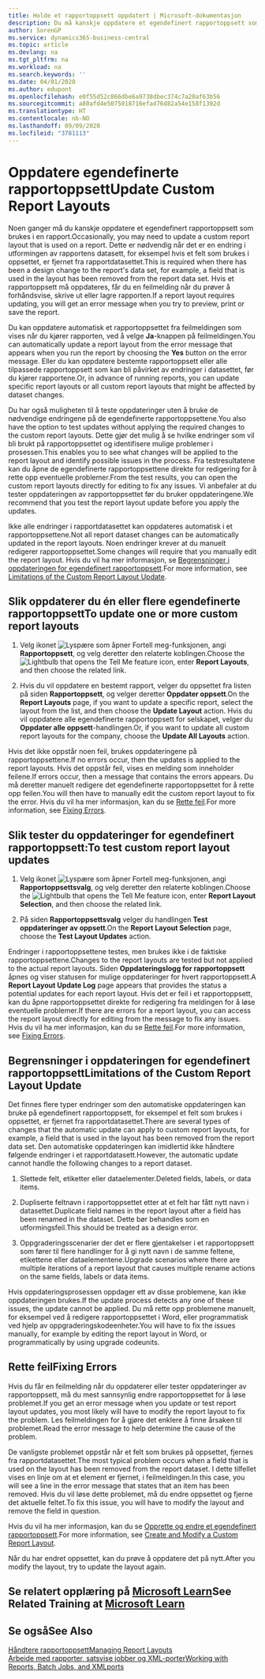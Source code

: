 ```yaml
---
title: Holde et rapportoppsett oppdatert | Microsoft-dokumentasjon
description: Du må kanskje oppdatere et egendefinert rapportoppsett som brukes i en rapport. Dette er nødvendig når det er en endring i utformingen av rapportens datasett, for eksempel hvis et felt som brukes i oppsettet, er fjernet fra rapportdatasettet.
author: SorenGP
ms.service: dynamics365-business-central
ms.topic: article
ms.devlang: na
ms.tgt_pltfrm: na
ms.workload: na
ms.search.keywords: ''
ms.date: 04/01/2020
ms.author: edupont
ms.openlocfilehash: e0f55d52c866dbe6a9738dbec374c7a20af63b56
ms.sourcegitcommit: a80afd4e5075018716efad76d82a54e158f1392d
ms.translationtype: HT
ms.contentlocale: nb-NO
ms.lasthandoff: 09/09/2020
ms.locfileid: "3781113"
---
```

# <a name="update-custom-report-layouts"></a><span data-ttu-id="0a1a7-104">Oppdatere egendefinerte rapportoppsett</span><span class="sxs-lookup"><span data-stu-id="0a1a7-104">Update Custom Report Layouts</span></span>
<span data-ttu-id="0a1a7-105">Noen ganger må du kanskje oppdatere et egendefinert rapportoppsett som brukes i en rapport.</span><span class="sxs-lookup"><span data-stu-id="0a1a7-105">Occasionally, you may need to update a custom report layout that is used on a report.</span></span> <span data-ttu-id="0a1a7-106">Dette er nødvendig når det er en endring i utformingen av rapportens datasett, for eksempel hvis et felt som brukes i oppsettet, er fjernet fra rapportdatasettet.</span><span class="sxs-lookup"><span data-stu-id="0a1a7-106">This is required when there has been a design change to the report's data set, for example, a field that is used in the layout has been removed from the report data set.</span></span> <span data-ttu-id="0a1a7-107">Hvis et rapportoppsett må oppdateres, får du en feilmelding når du prøver å forhåndsvise, skrive ut eller lagre rapporten.</span><span class="sxs-lookup"><span data-stu-id="0a1a7-107">If a report layout requires updating, you will get an error message when you try to preview, print or save the report.</span></span>  

<span data-ttu-id="0a1a7-108">Du kan oppdatere automatisk et rapportoppsettet fra feilmeldingen som vises når du kjører rapporten, ved å velge **Ja**-knappen på feilmeldingen.</span><span class="sxs-lookup"><span data-stu-id="0a1a7-108">You can automatically update a report layout from the error message that appears when you run the report by choosing the **Yes** button on the error message.</span></span> <span data-ttu-id="0a1a7-109">Eller du kan oppdatere bestemte rapportoppsett eller alle tilpassede rapportoppsett som kan bli påvirket av endringer i datasettet, før du kjører rapportene.</span><span class="sxs-lookup"><span data-stu-id="0a1a7-109">Or, in advance of running reports, you can update specific report layouts or all custom report layouts that might be affected by dataset changes.</span></span>  

<span data-ttu-id="0a1a7-110">Du har også muligheten til å teste oppdateringer uten å bruke de nødvendige endringene på de egendefinerte rapportoppsettene.</span><span class="sxs-lookup"><span data-stu-id="0a1a7-110">You also have the option to test updates without applying the required changes to the custom report layouts.</span></span> <span data-ttu-id="0a1a7-111">Dette gjør det mulig å se hvilke endringer som vil bli brukt på rapportoppsettet og identifisere mulige problemer i prosessen.</span><span class="sxs-lookup"><span data-stu-id="0a1a7-111">This enables you to see what changes will be applied to the report layout and identify possible issues in the process.</span></span> <span data-ttu-id="0a1a7-112">Fra testresultatene kan du åpne de egendefinerte rapportoppsettene direkte for redigering for å rette opp eventuelle problemer.</span><span class="sxs-lookup"><span data-stu-id="0a1a7-112">From the test results, you can open the custom report layouts directly for editing to fix any issues.</span></span> <span data-ttu-id="0a1a7-113">Vi anbefaler at du tester oppdateringen av rapportoppsettet før du bruker oppdateringene.</span><span class="sxs-lookup"><span data-stu-id="0a1a7-113">We recommend that you test the report layout update before you apply the updates.</span></span>  

<span data-ttu-id="0a1a7-114">Ikke alle endringer i rapportdatasettet kan oppdateres automatisk i et rapportoppsettene.</span><span class="sxs-lookup"><span data-stu-id="0a1a7-114">Not all report dataset changes can be automatically updated in the report layouts.</span></span> <span data-ttu-id="0a1a7-115">Noen endringer krever at du manuelt redigerer rapportoppsettet.</span><span class="sxs-lookup"><span data-stu-id="0a1a7-115">Some changes will require that you manually edit the report layout.</span></span> <span data-ttu-id="0a1a7-116">Hvis du vil ha mer informasjon, se [Begrensninger i oppdateringen for egendefinert rapportoppsett](ui-update-report-layouts.md#UpdateLimitations).</span><span class="sxs-lookup"><span data-stu-id="0a1a7-116">For more information, see [Limitations of the Custom Report Layout Update](ui-update-report-layouts.md#UpdateLimitations).</span></span>  

## <a name="to-update-one-or-more-custom-report-layouts"></a><span data-ttu-id="0a1a7-117">Slik oppdaterer du én eller flere egendefinerte rapportoppsett</span><span class="sxs-lookup"><span data-stu-id="0a1a7-117">To update one or more custom report layouts</span></span>  

1.  <span data-ttu-id="0a1a7-118">Velg ikonet ![Lyspære som åpner Fortell meg-funksjonen](media/ui-search/search_small.png "Fortell hva du vil gjøre"), angi **Rapportoppsett**, og velg deretter den relaterte koblingen.</span><span class="sxs-lookup"><span data-stu-id="0a1a7-118">Choose the ![Lightbulb that opens the Tell Me feature](media/ui-search/search_small.png "Tell me what you want to do") icon, enter **Report Layouts**, and then choose the related link.</span></span>  

2.  <span data-ttu-id="0a1a7-119">Hvis du vil oppdatere en bestemt rapport, velger du oppsettet fra listen på siden **Rapportoppsett**, og velger deretter **Oppdater oppsett**.</span><span class="sxs-lookup"><span data-stu-id="0a1a7-119">On the **Report Layouts** page, if you want to update a specific report, select the layout from the list, and then choose the **Update Layout** action.</span></span> <span data-ttu-id="0a1a7-120">Hvis du vil oppdatere alle egendefinerte rapportoppsett for selskapet, velger du **Oppdater alle oppsett**-handlingen.</span><span class="sxs-lookup"><span data-stu-id="0a1a7-120">Or, if you want to update all custom report layouts for the company, choose the **Update All Layouts** action.</span></span>  

<span data-ttu-id="0a1a7-121">Hvis det ikke oppstår noen feil, brukes oppdateringene på rapportoppsettene.</span><span class="sxs-lookup"><span data-stu-id="0a1a7-121">If no errors occur, then the updates is applied to the report layouts.</span></span> <span data-ttu-id="0a1a7-122">Hvis det oppstår feil, vises en melding som inneholder feilene.</span><span class="sxs-lookup"><span data-stu-id="0a1a7-122">If errors occur, then a message that contains the errors appears.</span></span> <span data-ttu-id="0a1a7-123">Du må deretter manuelt redigere det egendefinerte rapportoppsettet for å rette opp feilen.</span><span class="sxs-lookup"><span data-stu-id="0a1a7-123">You will then have to manually edit the custom report layout to fix the error.</span></span> <span data-ttu-id="0a1a7-124">Hvis du vil ha mer informasjon, kan du se [Rette feil](ui-update-report-layouts.md#FixErrors).</span><span class="sxs-lookup"><span data-stu-id="0a1a7-124">For more information, see [Fixing Errors](ui-update-report-layouts.md#FixErrors).</span></span>  

## <a name="to-test-custom-report-layout-updates"></a><span data-ttu-id="0a1a7-125">Slik tester du oppdateringer for egendefinert rapportoppsett:</span><span class="sxs-lookup"><span data-stu-id="0a1a7-125">To test custom report layout updates</span></span>  

1.  <span data-ttu-id="0a1a7-126">Velg ikonet ![Lyspære som åpner Fortell meg-funksjonen](media/ui-search/search_small.png "Fortell hva du vil gjøre"), angi **Rapportoppsettsvalg**, og velg deretter den relaterte koblingen.</span><span class="sxs-lookup"><span data-stu-id="0a1a7-126">Choose the ![Lightbulb that opens the Tell Me feature](media/ui-search/search_small.png "Tell me what you want to do") icon, enter **Report Layout Selection**, and then choose the related link.</span></span>  

2.  <span data-ttu-id="0a1a7-127">På siden **Rapportoppsettsvalg** velger du handlingen **Test oppdateringer av oppsett**.</span><span class="sxs-lookup"><span data-stu-id="0a1a7-127">On the **Report Layout Selection** page, choose the **Test Layout Updates** action.</span></span>  

 <span data-ttu-id="0a1a7-128">Endringer i rapportoppsettene testes, men brukes ikke i de faktiske rapportoppsettene.</span><span class="sxs-lookup"><span data-stu-id="0a1a7-128">Changes to the report layouts are tested but not applied to the actual report layouts.</span></span> <span data-ttu-id="0a1a7-129">Siden **Oppdateringslogg for rapportoppsett** åpnes og viser statusen for mulige oppdateringer for hvert rapportoppsett.</span><span class="sxs-lookup"><span data-stu-id="0a1a7-129">A **Report Layout Update Log** page appears that provides the status a potential updates for each report layout.</span></span> <span data-ttu-id="0a1a7-130">Hvis det er feil i et rapportoppsett, kan du åpne rapportoppsettet direkte for redigering fra meldingen for å løse eventuelle problemer.</span><span class="sxs-lookup"><span data-stu-id="0a1a7-130">If there are errors for a report layout, you can access the report layout directly for editing from the message to fix any issues.</span></span> <span data-ttu-id="0a1a7-131">Hvis du vil ha mer informasjon, kan du se [Rette feil](ui-update-report-layouts.md#FixErrors).</span><span class="sxs-lookup"><span data-stu-id="0a1a7-131">For more information, see [Fixing Errors](ui-update-report-layouts.md#FixErrors).</span></span>  

##  <a name="limitations-of-the-custom-report-layout-update"></a><a name="UpdateLimitations"></a> <span data-ttu-id="0a1a7-132">Begrensninger i oppdateringen for egendefinert rapportoppsett</span><span class="sxs-lookup"><span data-stu-id="0a1a7-132">Limitations of the Custom Report Layout Update</span></span>  
 <span data-ttu-id="0a1a7-133">Det finnes flere typer endringer som den automatiske oppdateringen kan bruke på egendefinert rapportoppsett, for eksempel et felt som brukes i oppsettet, er fjernet fra rapportdatasettet.</span><span class="sxs-lookup"><span data-stu-id="0a1a7-133">There are several types of changes that the automatic update can apply to custom report layouts, for example, a field that is used in the layout has been removed from the report data set.</span></span> <span data-ttu-id="0a1a7-134">Den automatiske oppdateringen kan imidlertid ikke håndtere følgende endringer i et rapportdatasett.</span><span class="sxs-lookup"><span data-stu-id="0a1a7-134">However, the automatic update cannot handle the following changes to a report dataset.</span></span>  

1.  <span data-ttu-id="0a1a7-135">Slettede felt, etiketter eller dataelementer.</span><span class="sxs-lookup"><span data-stu-id="0a1a7-135">Deleted fields, labels, or data items.</span></span>  

2.  <span data-ttu-id="0a1a7-136">Dupliserte feltnavn i rapportoppsettet etter at et felt har fått nytt navn i datasettet.</span><span class="sxs-lookup"><span data-stu-id="0a1a7-136">Duplicate field names in the report layout after a field has been renamed in the dataset.</span></span> <span data-ttu-id="0a1a7-137">Dette bør behandles som en utformingsfeil.</span><span class="sxs-lookup"><span data-stu-id="0a1a7-137">This should be treated as a design error.</span></span>  

3.  <span data-ttu-id="0a1a7-138">Oppgraderingsscenarier der det er flere gjentakelser i et rapportoppsett som fører til flere handlinger for å gi nytt navn i de samme feltene, etikettene eller dataelementene.</span><span class="sxs-lookup"><span data-stu-id="0a1a7-138">Upgrade scenarios where there are multiple iterations of a report layout that causes multiple rename actions on the same fields, labels or data items.</span></span>  

 <span data-ttu-id="0a1a7-139">Hvis oppdateringsprosessen oppdager ett av disse problemene, kan ikke oppdateringen brukes.</span><span class="sxs-lookup"><span data-stu-id="0a1a7-139">If the update process detects any one of these issues, the update cannot be applied.</span></span> <span data-ttu-id="0a1a7-140">Du må rette opp problemene manuelt, for eksempel ved å redigere rapportoppsettet i Word, eller programmatisk ved hjelp av oppgraderingskodeenheter.</span><span class="sxs-lookup"><span data-stu-id="0a1a7-140">You will have to fix the issues manually, for example by editing the report layout in Word, or programmatically by using upgrade codeunits.</span></span>  

##  <a name="fixing-errors"></a><a name="FixErrors"></a> <span data-ttu-id="0a1a7-141">Rette feil</span><span class="sxs-lookup"><span data-stu-id="0a1a7-141">Fixing Errors</span></span>  
 <span data-ttu-id="0a1a7-142">Hvis du får en feilmelding når du oppdaterer eller tester oppdateringer av rapportoppsett, må du mest sannsynlig endre rapportoppsettet for å løse problemet.</span><span class="sxs-lookup"><span data-stu-id="0a1a7-142">If you get an error message when you update or test report layout updates, you most likely will have to modify the report layout to fix the problem.</span></span> <span data-ttu-id="0a1a7-143">Les feilmeldingen for å gjøre det enklere å finne årsaken til problemet.</span><span class="sxs-lookup"><span data-stu-id="0a1a7-143">Read the error message to help determine the cause of the problem.</span></span>  

 <span data-ttu-id="0a1a7-144">De vanligste problemet oppstår når et felt som brukes på oppsettet, fjernes fra rapportdatasettet.</span><span class="sxs-lookup"><span data-stu-id="0a1a7-144">The most typical problem occurs when a field that is used on the layout has been removed from the report dataset.</span></span> <span data-ttu-id="0a1a7-145">I dette tilfellet vises en linje om at et element er fjernet, i feilmeldingen.</span><span class="sxs-lookup"><span data-stu-id="0a1a7-145">In this case, you will see a line in the error message that states that an item has been removed.</span></span> <span data-ttu-id="0a1a7-146">Hvis du vil løse dette problemet, må du endre oppsettet og fjerne det aktuelle feltet.</span><span class="sxs-lookup"><span data-stu-id="0a1a7-146">To fix this issue, you will have to modify the layout and remove the field in question.</span></span>  

 <span data-ttu-id="0a1a7-147">Hvis du vil ha mer informasjon, kan du se [Opprette og endre et egendefinert rapportoppsett](ui-how-create-custom-report-layout.md#ModifyCustomLayout).</span><span class="sxs-lookup"><span data-stu-id="0a1a7-147">For more information, see [Create and Modify a Custom Report Layout](ui-how-create-custom-report-layout.md#ModifyCustomLayout).</span></span>  

<span data-ttu-id="0a1a7-148">Når du har endret oppsettet, kan du prøve å oppdatere det på nytt.</span><span class="sxs-lookup"><span data-stu-id="0a1a7-148">After you modify the layout, try to update the layout again.</span></span>  

## <a name="see-related-training-at-microsoft-learn"></a><span data-ttu-id="0a1a7-149">Se relatert opplæring på [Microsoft Learn](/learn/modules/change-documents-dynamics-365-business-central/index)</span><span class="sxs-lookup"><span data-stu-id="0a1a7-149">See Related Training at [Microsoft Learn](/learn/modules/change-documents-dynamics-365-business-central/index)</span></span>

## <a name="see-also"></a><span data-ttu-id="0a1a7-150">Se også</span><span class="sxs-lookup"><span data-stu-id="0a1a7-150">See Also</span></span>  
 [<span data-ttu-id="0a1a7-151">Håndtere rapportoppsett</span><span class="sxs-lookup"><span data-stu-id="0a1a7-151">Managing Report Layouts</span></span>](ui-manage-report-layouts.md)  
 [<span data-ttu-id="0a1a7-152">Arbeide med rapporter, satsvise jobber og XML-porter</span><span class="sxs-lookup"><span data-stu-id="0a1a7-152">Working with Reports, Batch Jobs, and XMLports</span></span>](ui-work-report.md)  

